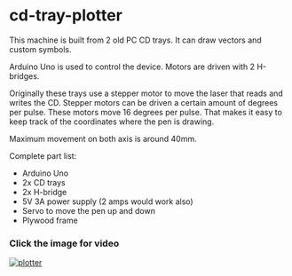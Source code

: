 # cd-tray-plotter

This machine is built from 2 old PC CD trays. It can draw vectors and custom symbols.

Arduino Uno is used to control the device.
Motors are driven with 2 H-bridges.

Originally these trays use a stepper motor to move the laser that reads and writes the CD.
Stepper motors can be driven a certain amount of degrees per pulse. These motors move 16 degrees per pulse.
That makes it easy to keep track of the coordinates where the pen is drawing.

Maximum movement on both axis is around 40mm.

Complete part list:
* Arduino Uno
* 2x CD trays
* 2x H-bridge
* 5V 3A power supply (2 amps would work also)
* Servo to move the pen up and down
* Plywood frame  

### Click the image for video
[![plotter](http://img.youtube.com/vi/kKaVy1PQwqk/0.jpg)](http://www.youtube.com/watch?v=kKaVy1PQwqk "Plotter")

